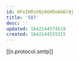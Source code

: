 ```yaml
---
id: 6FeIHRshNj66HDeAG6lNj
title: '587'
desc: ''
updated: 1642144574519
created: 1642144555315
---
```


[[n.protocol.smtp]]
